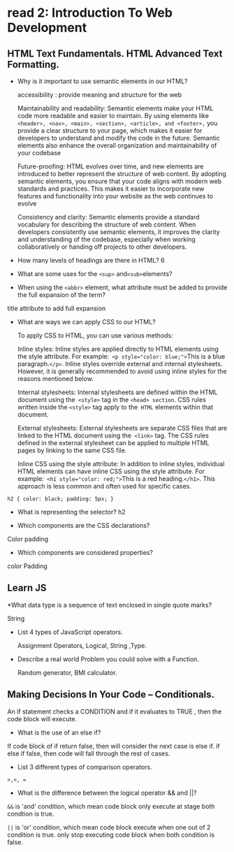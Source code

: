 # read 2: Introduction To Web Development

## HTML Text Fundamentals. HTML Advanced Text Formatting.
* Why is it important to use semantic elements in our HTML?
  
  accessibility : provide meaning and structure for the web
  
  Maintainability and readability: Semantic elements make your HTML code more readable and easier to maintain. By using elements like `<header>, <nav>, <main>, <section>, <article>, and <footer>,` you provide a clear structure to your page, which makes it easier for developers to understand and modify the code in the future. Semantic elements also enhance the overall organization and maintainability of your codebase
  
  Future-proofing: HTML evolves over time, and new elements are introduced to better represent the structure of web content. By adopting semantic elements, you ensure that your code aligns with modern web standards and practices. This makes it easier to incorporate new features and functionality into your website as the web continues to evolve
  
  Consistency and clarity: Semantic elements provide a standard vocabulary for describing the structure of web content. When developers consistently use semantic elements, it improves the clarity and understanding of the codebase, especially when working collaboratively or handing off projects to other developers.
  
  
  
  
* How many levels of headings are there in HTML?
  6
  
* What are some uses for the `<sup>` and` <sub> `elements?

* When using the `<abbr>` element, what attribute must be added to provide the full expansion of the term?

title attribute to add full expansion

* What are ways we can apply CSS to our HTML?
  
  To apply CSS to HTML, you can use various methods:
  
  Inline styles: Inline styles are applied directly to HTML elements using the style attribute. For example:` <p style="color: blue;">`This is a blue paragraph.`</p>`. Inline styles override external and internal stylesheets. However, it is generally recommended to avoid using inline styles for the reasons mentioned below.
  
  Internal stylesheets: Internal stylesheets are defined within the HTML document using the` <style>` tag in the `<head> section`. CSS rules written inside the `<style>` tag apply to the` HTML` elements within that document.
  
  External stylesheets: External stylesheets are separate CSS files that are linked to the HTML document using the` <link>` tag. The CSS rules defined in the external stylesheet can be applied to multiple HTML pages by linking to the same CSS file.
  
  Inline CSS using the style attribute: In addition to inline styles, individual HTML elements can have inline CSS using the style attribute. For example:` <h1 style="color: red;">`This is a red heading.`</h1>`. This approach is less common and often used for specific cases.

`h2 {
     color: black;
     padding: 5px;
   }`

* What is representing the selector? 
h2

* Which components are the CSS declarations?

Color
padding

* Which components are considered properties?

color
Padding




  



  ## Learn JS

  *What data type is a sequence of text enclosed in single quote marks?

  String

* List 4 types of JavaScript operators.

  Assignment Operators, Logical, String ,Type.

* Describe a real world Problem you could solve with a Function. 

  Random generator, BMI calculator.

## Making Decisions In Your Code – Conditionals.

An if statement checks a CONDITION and if it evaluates to TRUE , then the code block will execute.

* What is the use of an else if?

If code block of if return false, then will consider the next case is else if. if else if false, then code will fall through the rest of cases.

* List 3 different types of comparison operators. 

`>,<, =`

* What is the difference between the logical operator && and ||?

`&&` is 'and' condition, which mean code block only execute at stage both condtion is true.

`||` is 'or' condition, which mean code block execute when one out of 2 condition is true. only stop executing code block when both condition is false. 




